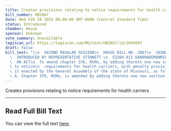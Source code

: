 ```yaml
---
title: Creates provisions relating to notice requirements for health carriers
bill_number: HB2867
date: Wed Feb 28 2024 00:00:00 GMT-0600 (Central Standard Time)
status: Introduced
chamber: House
sponsor: Unknown
vote_summary: Unavailable
legiscan_url: https://legiscan.com/MO/text/HB2867/id/2945697
draft: false
bill_text: "|\n  SECOND REGULAR SESSION\n  HOUSE BILL NO. 2867\n  102ND GENERAL ASSEMBLY\n\
  \  INTRODUCED BY REPRESENTATIVE STINNETT.\n  5226H.01I DANARADEMANMILLER,ChiefClerk\n\
  \  AN ACT\n  To amend chapter 376, RSMo, by adding thereto one new section relating\
  \ to notice\n  requirements for health carriers, with penalty provisions.\n  Be\
  \ it enacted by the General Assembly of the state of Missouri, as follows:\n  Section\
  \ A. Chapter 376, RSMo, is amended by adding thereto one new section, to be"
---
```

Creates provisions relating to notice requirements for health carriers

---

## Read Full Bill Text

You can view the full text [here](https://legiscan.com/MO/text/HB2867/id/2945697).
